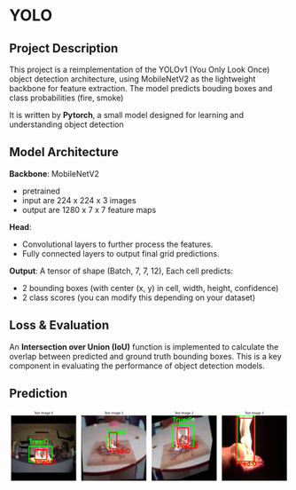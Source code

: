 # YOLO
## Project Description
This project is a reimplementation of the YOLOv1 (You Only Look Once) object detection architecture, using MobileNetV2 as the lightweight backbone for feature extraction. The model predicts bouding boxes and class probabilities (fire, smoke)

It is written by **Pytorch**, a small model designed for learning and understanding object detection

## Model Architecture
**Backbone**: MobileNetV2
- pretrained
- input are 224 x 224 x 3 images
- output are 1280 x 7 x 7 feature maps

**Head**:
- Convolutional layers to further process the features.
- Fully connected layers to output final grid predictions.

**Output**: A tensor of shape (Batch, 7, 7, 12), Each cell predicts:
- 2 bounding boxes (with center (x, y) in cell, width, height, confidence)
- 2 class scores (you can modify this depending on your dataset)


## Loss & Evaluation
An **Intersection over Union (IoU)** function is implemented to calculate the overlap between predicted and ground truth bounding boxes. This is a key component in evaluating the performance of object detection models.

## Prediction
![YOLO Output](yolov1/output.png)
